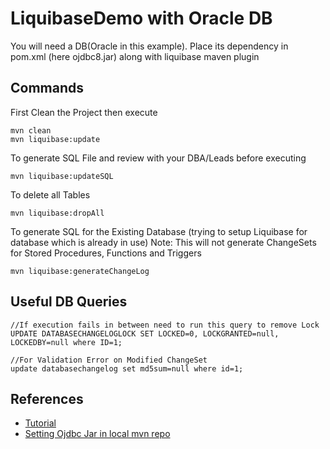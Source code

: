 # LiquibaseDemo with Oracle DB
You will need a DB(Oracle in this example). Place its dependency in pom.xml (here ojdbc8.jar) along with liquibase maven plugin

## Commands
First Clean the Project then execute 

    mvn clean
    mvn liquibase:update
 
 To generate SQL File and review with your DBA/Leads before executing 
 
    mvn liquibase:updateSQL

 To delete all Tables
    
    mvn liquibase:dropAll
    
 To generate SQL for the Existing Database (trying to setup Liquibase for database which is already in use)
 Note: This will not generate ChangeSets for Stored Procedures, Functions and Triggers
    
    mvn liquibase:generateChangeLog
    
## Useful DB Queries

    //If execution fails in between need to run this query to remove Lock
    UPDATE DATABASECHANGELOGLOCK SET LOCKED=0, LOCKGRANTED=null, LOCKEDBY=null where ID=1;
    
    //For Validation Error on Modified ChangeSet
    update databasechangelog set md5sum=null where id=1; 
    
## References
- [Tutorial](https://www.youtube.com/watch?v=WPAKj0ygul0&list=PL8LikImwls6IM8Ks9CvpnU4UbcBCJUd3C&index=1&ab_channel=SivaReddy)
- [Setting Ojdbc Jar in local mvn repo](https://mkyong.com/maven/how-to-add-oracle-jdbc-driver-in-your-maven-local-repository/)
